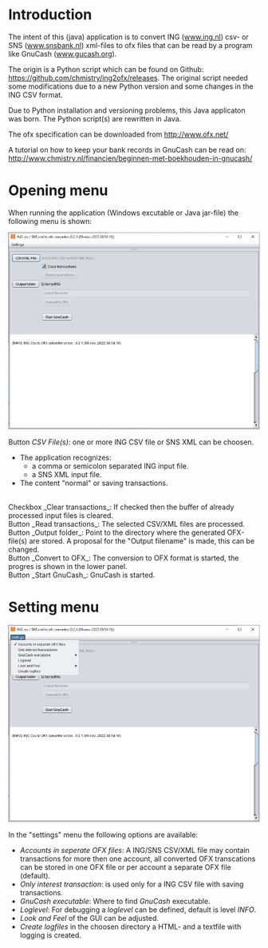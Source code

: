# Introduction

The intent of this (java) application  is to convert ING (www.ing.nl) csv- or SNS (www.snsbank.nl) xml-files to ofx files that can be read by a program like GnuCash (www.gucash.org).

The origin is a Python script which can be found on Github:  https://github.com/chmistry/ing2ofx/releases.
The original script needed some modifications due to a new Python version and some changes in the ING CSV format.

Due to Python installation and versioning problems, this Java applicaton was born.
The Python script(s) are rewritten in Java.

The ofx specification can be downloaded from http://www.ofx.net/

A tutorial on how to keep your bank records in GnuCash can be read on:
http://www.chmistry.nl/financien/beginnen-met-boekhouden-in-gnucash/

# Opening menu
When running the application (Windows excutable or Java jar-file) the following menu is shown:

![Main screen ing2ofx](./ing2ofxMain.PNG)

Button _CSV File(s)_: one or more ING CSV file or SNS XML can be choosen.
- The application recognizes:
  - a comma or semicolon separated ING input file.
  - a SNS XML input file.
- The content "normal" or saving transactions.
<br>
Checkbox _Clear transactions_: If checked then the buffer of already processed input files is cleared.
<br>
Button _Read transactions_: The selected CSV/XML files are processed.
<br>
Button _Output folder_: Point to the directory where the generated OFX-file(s) are stored. 
A proposal for the "Output filename" is made, this can be changed.
<br>
Button _Convert to OFX_: The conversion to OFX format is started, the progres is shown in the lower panel.
<br>
Button _Start GnuCash_: GnuCash is started.

# Setting menu

![Settings menu](./ing2ofxSettings.PNG)

In the "settings" menu the following options are available:
- _Accounts in seperate OFX files_: A ING/SNS CSV/XML file may contain transactions for more then one account, all converted OFX transcations can be stored in one OFX file or per account a separate OFX file (default).
- _Only interest transaction_: is used only for a ING CSV file with saving transactions.
- _GnuCash executable_: Where to find _GnuCash_ executable.
- _Loglevel_: For debugging a _loglevel_ can be defined, default is level _INFO_.
- _Look and Feel_ of the GUI can be adjusted.
- _Create logfiles_ in the choosen directory a HTML- and a textfile with logging is created.
